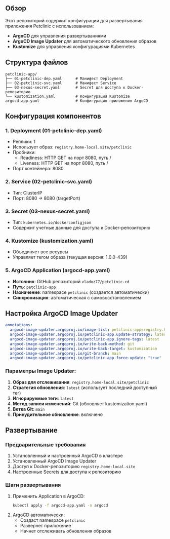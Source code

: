 ## Обзор
Этот репозиторий содержит конфигурации для развертывания приложения Petclinic с использованием:
- **ArgoCD** для управления развертываниями
- **ArgoCD Image Updater** для автоматического обновления образов
- **Kustomize** для управления конфигурациями Kubernetes

## Структура файлов
```
petclinic-app/
├── 01-petclinic-dep.yaml      # Манифест Deployment
├── 02-petclinic-svc.yaml      # Манифест Service
├── 03-nexus-secret.yaml       # Secret для доступа к Docker-репозиторию
└── kustomization.yaml         # Конфигурация Kustomize
argocd-app.yaml                # Конфигурация приложения ArgoCD
```

## Конфигурация компонентов

### 1. Deployment (01-petclinic-dep.yaml)
- Реплики: 1
- Использует образ: `registry.home-local.site/petclinic`
- Пробники:
  - Readiness: HTTP GET на порт 8080, путь /
  - Liveness: HTTP GET на порт 8080, путь /
- Порт контейнера: 8080

### 2. Service (02-petclinic-svc.yaml)
- Тип: ClusterIP
- Порт: 8080 → 8080 (targetPort)

### 3. Secret (03-nexus-secret.yaml)
- Тип: `kubernetes.io/dockerconfigjson`
- Содержит учетные данные для доступа к Docker-репозиторию

### 4. Kustomize (kustomization.yaml)
- Объединяет все ресурсы
- Управляет тегом образа (текущая версия: 1.0.0-439)

### 5. ArgoCD Application (argocd-app.yaml)
- **Источник**: GitHub репозиторий `vladoz77/petclinic-cd`
- **Путь**: `petclinic-app`
- **Назначение**: namespace `petclinic` (создается автоматически)
- **Синхронизация**: автоматическая с самовосстановлением

## Настройка ArgoCD Image Updater
```yaml
annotations:
  argocd-image-updater.argoproj.io/image-list: petclinic-app=registry.home-local.site/petclinic
  argocd-image-updater.argoproj.io/petclinic-app.update-strategy: latest
  argocd-image-updater.argoproj.io/petclinic-app.ignore-tags: latest
  argocd-image-updater.argoproj.io/write-back-method: git
  argocd-image-updater.argoproj.io/write-back-target: kustomization
  argocd-image-updater.argoproj.io/git-branch: main
  argocd-image-updater.argoproj.io/petclinic-app.force-update: "true"
```

### Параметры Image Updater:
1. **Образ для отслеживания**: `registry.home-local.site/petclinic`
2. **Стратегия обновления**: `latest` (использует последний доступный тег)
3. **Игнорируемые теги**: `latest`
4. **Метод записи изменений**: Git (обновляет kustomization.yaml)
5. **Ветка Git**: `main`
6. **Принудительное обновление**: включено

## Развертывание

### Предварительные требования
1. Установленный и настроенный ArgoCD в кластере
2. Установленный ArgoCD Image Updater
3. Доступ к Docker-репозиторию `registry.home-local.site`
4. Настроенные Secrets для доступа к репозиторию

### Шаги развертывания
1. Применить Application в ArgoCD:
   ```bash
   kubectl apply -f argocd-app.yaml -n argocd
   ```
2. ArgoCD автоматически:
   - Создаст namespace `petclinic`
   - Развернет приложение
   - Начнет отслеживать обновления образов

